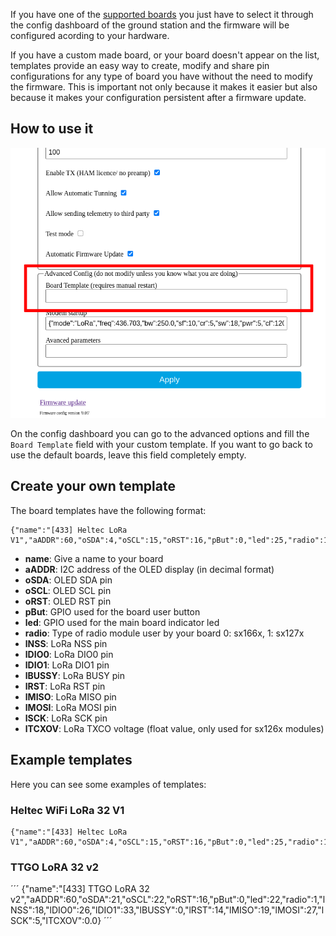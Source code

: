 If you have one of the [supported boards](https://github.com/G4lile0/tinyGS/wiki/Ground-Station-configuration#current-available-boards) you just have to select it through the config dashboard of the ground station and the firmware will be configured acording to your hardware.

If you have a custom made board, or your board doesn't appear on the list, templates provide an easy way to create, modify and share pin configurations for any type of board you have without the need to modify the firmware. This is important not only because it makes it easier but also because it makes your configuration persistent after a firmware update.

## How to use it 

![](images/board_template.png)

On the config dashboard you can go to the advanced options and fill the `Board Template` field with your custom template. If you want to go back to use the default boards, leave this field completely empty.

## Create your own template
The board templates have the following format:

```
{"name":"[433] Heltec LoRa V1","aADDR":60,"oSDA":4,"oSCL":15,"oRST":16,"pBut":0,"led":25,"radio":1,"lNSS":18,"lDIO0":26,"lDIO1":12,"lBUSSY":0,"lRST":14,"lMISO":19,"lMOSI":27,"lSCK":5,"lTCXOV":0.0}
```

  * **name**: Give a name to your board
  * **aADDR**: I2C address of the OLED display (in decimal format)
  * **oSDA**: OLED SDA pin
  * **oSCL**: OLED SCL pin
  * **oRST**: OLED RST pin
  * **pBut**: GPIO used for the board user button
  * **led**: GPIO used for the main board indicator led
  * **radio**: Type of radio module user by your board 0: sx166x, 1: sx127x
  * **lNSS**: LoRa NSS pin
  * **lDIO0**: LoRa DIO0 pin
  * **lDIO1**: LoRa DIO1 pin
  * **lBUSSY**: LoRa BUSY pin
  * **lRST**: LoRa RST pin
  * **lMISO**: LoRa MISO pin
  * **lMOSI**: LoRa MOSI pin
  * **lSCK**: LoRa SCK pin
  * **lTCXOV**: LoRa TXCO voltage (float value, only used for sx126x modules)

## Example templates
Here you can see some examples of templates:

### Heltec WiFi LoRa 32 V1
```
{"name":"[433] Heltec LoRa V1","aADDR":60,"oSDA":4,"oSCL":15,"oRST":16,"pBut":0,"led":25,"radio":1,"lNSS":18,"lDIO0":26,"lDIO1":12,"lBUSSY":0,"lRST":14,"lMISO":19,"lMOSI":27,"lSCK":5,"lTCXOV":0.0}
```

### TTGO LoRA 32 v2
´´´
{"name":"[433] TTGO LoRA 32 v2","aADDR":60,"oSDA":21,"oSCL":22,"oRST":16,"pBut":0,"led":22,"radio":1,"lNSS":18,"lDIO0":26,"lDIO1":33,"lBUSSY":0,"lRST":14,"lMISO":19,"lMOSI":27,"lSCK":5,"lTCXOV":0.0}
´´´

